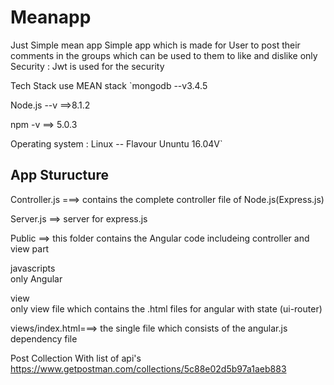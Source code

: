 # Meanapp
Just Simple mean app
Simple app which is made for User to post their comments in the groups which can be used to them to like and dislike only 
Security : Jwt is used for the security

Tech Stack use MEAN stack 
`mongodb --v3.4.5

Node.js --v ==>8.1.2

npm -v ==> 5.0.3

Operating system : Linux -- Flavour Ununtu 16.04V`

App Sturucture
---

Controller.js ===> contains the complete controller file of Node.js(Express.js)

Server.js ==> server for express.js

Public ==> this folder contains the Angular code includeing controller and view part 
     
  javascripts  
          only Angular

   view  
         only view file which contains the .html files for angular with state (ui-router)
           
views/index.html===> the single file which consists of the angular.js dependency file

Post Collection With list of api's
https://www.getpostman.com/collections/5c88e02d5b97a1aeb883
